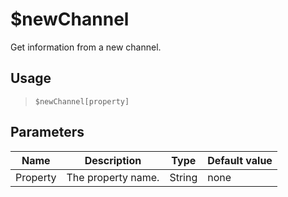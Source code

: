 # $newChannel
Get information from a new channel.
## Usage
> `$newChannel[property]`
## Parameters
|   Name   |    Description     |  Type  | Default value |
|----------|--------------------|--------|---------------|
| Property | The property name. | String | none          |
